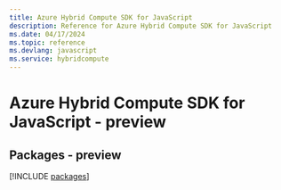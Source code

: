 ```yaml
---
title: Azure Hybrid Compute SDK for JavaScript
description: Reference for Azure Hybrid Compute SDK for JavaScript
ms.date: 04/17/2024
ms.topic: reference
ms.devlang: javascript
ms.service: hybridcompute
---
```

# Azure Hybrid Compute SDK for JavaScript - preview
## Packages - preview
[!INCLUDE [packages](hybrid-compute-index.md)]